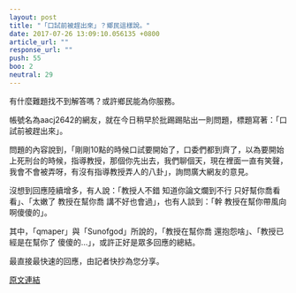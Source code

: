 ```yaml
---
layout: post
title: "「口試前被趕出來」？鄉民這樣說。"
date: 2017-07-26 13:09:10.056135 +0800
article_url: ""
response_url: ""
push: 55
boo: 2
neutral: 29
---
```


有什麼難題找不到解答嗎？或許鄉民能為你服務。

帳號名為aacj2642的網友，就在今日稍早於批踢踢貼出一則問題，標題寫著：「口試前被趕出來」。

問題的內容說到，「剛剛10點的時候口試要開始了，口委們都到齊了，以為要開始上死刑台的時候，指導教授，那個你先出去，我們聊個天，現在裡面一直有笑聲，我會不會被弄呀，有沒有指導教授弄人的八卦」，詢問廣大網友的意見。

沒想到回應陸續增多，有人說：「教授人不錯 知道你論文爛到不行 只好幫你喬看看」、「太嫩了 教授在幫你喬 講不好也會過」，也有人談到：「幹 教授在幫你帶風向啊傻傻的」。

其中，「qmaper」與「Sunofgod」所說的，「教授在幫你喬 還抱怨啥」、「教授已經是在幫你了 傻傻的...」，或許正好是眾多回應的總結。

最直接最快速的回應，由記者快抄為您分享。

<a href = "https://www.ptt.cc/bbs/Gossiping/M.1501035072.A.995.html">原文連結</a>

